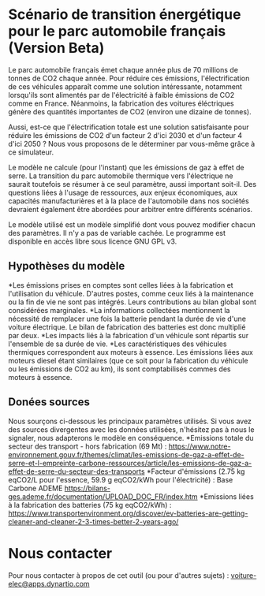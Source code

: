 # Scénario de transition énergétique pour le parc automobile français (Version Beta)
Le parc automobile français émet chaque année plus de 70 millions de tonnes de CO2 chaque année. Pour réduire ces émissions, l'électrification de ces véhicules apparaît comme une solution intéressante, notamment lorsqu'ils sont alimentés par de l'électricité à faible émissions de CO2 comme en France. Néanmoins, la fabrication des voitures éléctriques génère des quantités importantes de CO2 (environ une dizaine de tonnes). 

Aussi, est-ce que l'électrification totale est une solution satisfaisante pour réduire les émissions de CO2 d'un facteur 2 d'ici 2030 et d'un facteur 4 d'ici 2050 ? Nous vous proposons de le déterminer par vous-même grâce à ce simulateur.

Le modèle ne calcule (pour l'instant) que les émissions de gaz à effet de serre. La transition du parc automobile thermique vers l'électrique ne saurait toutefois se résumer à ce seul paramètre, aussi important soit-il. Des questions liées à l'usage de ressources, aux enjeux économiques, aux capacités manufacturières et à la place de l'automobile dans nos sociétés devraient également être abordées pour arbitrer entre différents scénarios.

Le modèle utilisé est un modèle simplifié dont vous pouvez modifier chacun des paramètres. Il n'y a pas de variable cachée. Le programme est disponible en accès libre sous licence GNU GPL v3.

## Hypothèses du modèle
*Les émissions prises en comptes sont celles liées à la fabrication et l'utilisation du véhicule. D'autres postes,
comme ceux liés à la maintenance ou la fin de vie ne sont pas intégrés. Leurs contributions au bilan global sont considérées marginales.
*La informations collectées mentionnent la nécessité de remplacer une fois la batterie pendant la durée de vie d'une voiture électrique. Le bilan de fabrication des batteries est donc multiplié par deux.
*Les impacts liés à la fabrication d'un véhicule sont répartis sur l'ensemble de sa durée de vie.
*Les caractéristiques des véhicules thermiques correspondent aux moteurs à essence. Les émissions liées aux moteurs diesel étant similaires (que ce soit pour la fabrication du véhicule ou les émissions de CO2 au km), ils sont comptabilisés commes des moteurs à essence.

## Donées sources
Nous sourçons ci-dessous
les principaux paramètres utilisés. Si vous avez des sources divergentes avec les données utilisées, n'hésitez pas à nous le signaler, nous adapterons le modèle en conséquence.
*Emissions totale du secteur des transport - hors fabrication (69 Mt) : https://www.notre-environnement.gouv.fr/themes/climat/les-emissions-de-gaz-a-effet-de-serre-et-l-empreinte-carbone-ressources/article/les-emissions-de-gaz-a-effet-de-serre-du-secteur-des-transports
*Facteur d'émissions (2.75 kg eqCO2/L pour l'essence, 59.9 g eqCO2/kWh pour l'électricité) : Base Carbone ADEME https://bilans-ges.ademe.fr/documentation/UPLOAD_DOC_FR/index.htm
*Emissions liées à la fabrication des batteries (75 kg eqCO2/kWh) : https://www.transportenvironment.org/discover/ev-batteries-are-getting-cleaner-and-cleaner-2-3-times-better-2-years-ago/

# Nous contacter
Pour nous contacter à propos de cet outil (ou pour d'autres sujets) : voiture-elec@apps.dynartio.com